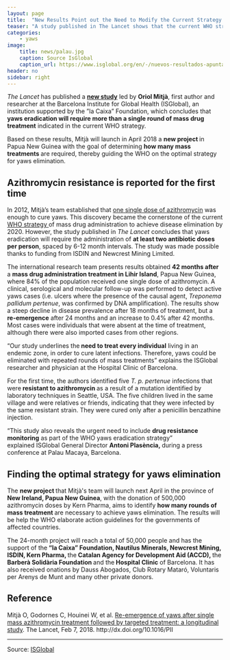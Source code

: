 ```yaml
---
layout: page
title:  "New Results Point out the Need to Modify the Current Strategy for Yaws Eradication"
teaser: "A study published in The Lancet shows that the current WHO strategy is not sufficient to eradicate yaws and confirms the appearance of antibiotic-resistant strains"
categories:
    - yaws
image:
    title: news/palau.jpg
    caption: Source IsGlobal
    caption_url: https://www.isglobal.org/en/-/nuevos-resultados-apuntan-a-la-necesidad-de-modificar-la-actual-estrategia-para-la-erradicacion-del-pian
header: no
sidebar: right
---
```


<div class="row"> <p><em>The Lancet</em> has published a <a href="http://www.thelancet.com/journals/lancet/article/PIIS0140-6736(18)30204-6/fulltext?elsca1=tlpr"><strong>new study</strong></a> led by <strong>Oriol Mitjà</strong>, first author and researcher at the Barcelona Institute for Global Health (ISGlobal), an institution supported by the ”la Caixa” Foundation, which concludes that <strong>yaws eradication will require more than a single round of mass drug treatment</strong> indicated in the current WHO strategy.&nbsp;&nbsp;</p> <p>Based on these results, Mitjà will launch in April 2018 a <strong>new project </strong>in Papua New Guinea with the goal of determining <strong>how many mass treatments </strong>are required, thereby guiding the WHO on the optimal strategy for yaws elimination.&nbsp;</p> <h2>Azithromycin resistance is reported for the first time&nbsp;</h2> <p>In 2012, Mitjà’s team established that <a href="https://www.isglobal.org/en/-/cresib-scientists-make-key-breakthrough-that-could-lead-to-the-eradication-of-yaws" target="_blank">one single dose of azithromycin</a> was enough to cure yaws. This discovery became the cornerstone of the current <a href="http://www.who.int/neglected_diseases/resources/who_htm_ntd_idm_2012.2/en/" target="_blank">WHO strategy </a>of mass drug administration to achieve disease elimination by 2020. However, the study published in <em>The Lancet</em> concludes that yaws eradication will require the administration of <strong>at least two antibiotic doses per person</strong>, spaced by 6-12 month intervals. The study was made possible thanks to funding from ISDIN and Newcrest Mining Limited.</p> <p>The international research team presents results obtained <strong>42 months after</strong> a <strong>mass drug administration treatment in Lihir Island</strong>, Papua New Guinea, where 84% of the population received one single dose of azithromycin. A clinical, serological and molecular follow-up was performed to detect active yaws cases (i.e. ulcers where the presence of the causal agent,<em> Treponema pallidum pertenue</em>, was confirmed by DNA amplification). The results show a steep decline in disease prevalence after 18 months of treatment, but a <strong>re-emergence</strong> after 24 months and an increase to 0.4% after 42 months. Most cases were individuals that were absent at the time of treatment, although there were also imported cases from other regions.&nbsp;&nbsp;</p> <p>“Our study underlines the<strong> need to treat every individual</strong> living in an endemic zone, in order to cure latent infections. Therefore, yaws could be eliminated with repeated rounds of mass treatments” explains the ISGlobal researcher and physician at the Hospital Clinic of Barcelona.&nbsp;&nbsp;&nbsp;</p> <p>For the first time, the authors identified five <em>T. p. pertenue</em> infections that were<strong> resistant to azithromycin </strong>as a result of a mutation identified by laboratory techniques in Seattle, USA. The five children lived in the same village and were relatives or friends, indicating that they were infected by the same resistant strain. They were cured only after a penicillin benzathine injection.&nbsp;</p> <p>“This study also reveals the urgent need to include <strong>drug resistance monitoring</strong> as part of the WHO yaws eradication strategy” explained&nbsp;ISGlobal General Director <strong>Antoni Plasència,&nbsp;</strong>during a press conference at Palau Macaya, Barcelona.</p> <h2>Finding the optimal strategy for yaws elimination&nbsp;</h2> <p>The <strong>new project </strong>that Mitjà's team will launch next April in the province of <strong>New Ireland, Papua New Guinea</strong>, with the donation of 500,000 azithromycin doses by Kern Pharma, aims to identify <strong>how many rounds of mass treatment </strong>are necessary to achieve yaws elimination. The results will be help the WHO elaborate action guidelines for the governments of affected countries.&nbsp;&nbsp;</p> <p>The 24-month project will reach a total of 50,000 people and has the support of the<strong> “la Caixa” Foundation, Nautilus Minerals, Newcrest Mining, ISDIN, Kern Pharma, </strong>the<strong> Catalan Agency for Development Aid (ACCD), </strong>the<strong> Barberà Solidària Foundation </strong>and the<strong> Hospital Clinic</strong> of Barcelona. It has also received onations by Dauss Abogados, Club Rotary Mataró, Voluntaris per Arenys de Munt and&nbsp;many other private donors.</p> <h2>Reference</h2> <p>Mitjà O, Godornes C, Houinei W, et al. <a href="http://www.thelancet.com/journals/lancet/article/PIIS0140-6736(18)30204-6/fulltext?elsca1=tlpr" target="_blank">Re-emergence of yaws after single mass azithromycin treatment followed by targeted treatment: a longitudinal study</a>. The Lancet, Feb 7, 2018. http://dx.doi.org/10.1016/PII&nbsp;</p> </div>


---
Source: [ISGlobal](https://www.isglobal.org/en/-/nuevos-resultados-apuntan-a-la-necesidad-de-modificar-la-actual-estrategia-para-la-erradicacion-del-pian)
